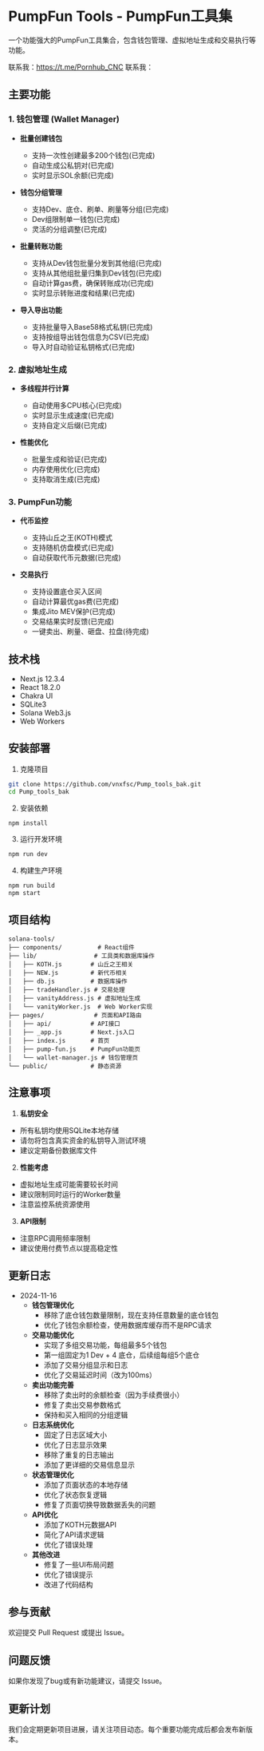 # PumpFun Tools - PumpFun工具集

一个功能强大的PumpFun工具集合，包含钱包管理、虚拟地址生成和交易执行等功能。

联系我：https://t.me/Pornhub_CNC
联系我：
## 主要功能

### 1. 钱包管理 (Wallet Manager)
- **批量创建钱包**
  - 支持一次性创建最多200个钱包(已完成)
  - 自动生成公私钥对(已完成)
  - 实时显示SOL余额(已完成)

- **钱包分组管理** 
  - 支持Dev、底仓、刷单、刷量等分组(已完成)
  - Dev组限制单一钱包(已完成)
  - 灵活的分组调整(已完成)

- **批量转账功能**
  - 支持从Dev钱包批量分发到其他组(已完成)
  - 支持从其他组批量归集到Dev钱包(已完成)
  - 自动计算gas费，确保转账成功(已完成)
  - 实时显示转账进度和结果(已完成)

- **导入导出功能**
  - 支持批量导入Base58格式私钥(已完成)
  - 支持按组导出钱包信息为CSV(已完成)
  - 导入时自动验证私钥格式(已完成)

### 2. 虚拟地址生成
- **多线程并行计算**
  - 自动使用多CPU核心(已完成)
  - 实时显示生成速度(已完成)
  - 支持自定义后缀(已完成)

- **性能优化**
  - 批量生成和验证(已完成)
  - 内存使用优化(已完成)
  - 支持取消生成(已完成)

### 3. PumpFun功能
- **代币监控**
  - 支持山丘之王(KOTH)模式
  - 支持随机仿盘模式(已完成)
  - 自动获取代币元数据(已完成)

- **交易执行**
  - 支持设置底仓买入区间
  - 自动计算最优gas费(已完成)
  - 集成Jito MEV保护(已完成)
  - 交易结果实时反馈(已完成)
  - 一键卖出、刷量、砸盘、拉盘(待完成)



## 技术栈
- Next.js 12.3.4
- React 18.2.0
- Chakra UI
- SQLite3
- Solana Web3.js
- Web Workers

## 安装部署

1. 克隆项目
```bash
git clone https://github.com/vnxfsc/Pump_tools_bak.git
cd Pump_tools_bak
```

2. 安装依赖
```bash
npm install
```

3. 运行开发环境
```bash
npm run dev
```

4. 构建生产环境
```bash
npm run build
npm start
```

## 项目结构
```
solana-tools/
├── components/          # React组件
├── lib/                # 工具类和数据库操作
│   ├── KOTH.js        # 山丘之王相关
│   ├── NEW.js         # 新代币相关
│   ├── db.js          # 数据库操作
│   ├── tradeHandler.js # 交易处理
│   ├── vanityAddress.js # 虚拟地址生成
│   └── vanityWorker.js  # Web Worker实现
├── pages/              # 页面和API路由
│   ├── api/           # API接口
│   ├── _app.js        # Next.js入口
│   ├── index.js       # 首页
│   ├── pump-fun.js    # PumpFun功能页
│   └── wallet-manager.js # 钱包管理页
└── public/            # 静态资源
```

## 注意事项

1. **私钥安全**
- 所有私钥均使用SQLite本地存储
- 请勿将包含真实资金的私钥导入测试环境
- 建议定期备份数据库文件

2. **性能考虑**
- 虚拟地址生成可能需要较长时间
- 建议限制同时运行的Worker数量
- 注意监控系统资源使用

3. **API限制**
- 注意RPC调用频率限制
- 建议使用付费节点以提高稳定性
## 更新日志
- 2024-11-16
  - **钱包管理优化**
    - 移除了底仓钱包数量限制，现在支持任意数量的底仓钱包
    - 优化了钱包余额检查，使用数据库缓存而不是RPC请求
  - **交易功能优化**
    - 实现了多组交易功能，每组最多5个钱包
    - 第一组固定为1 Dev + 4 底仓，后续组每组5个底仓
    - 添加了交易分组显示和日志
    - 优化了交易延迟时间（改为100ms）
  - **卖出功能完善**
    - 移除了卖出时的余额检查（因为手续费很小）
    - 修复了卖出交易参数格式
    - 保持和买入相同的分组逻辑
  - **日志系统优化**
    - 固定了日志区域大小
    - 优化了日志显示效果
    - 移除了重复的日志输出
    - 添加了更详细的交易信息显示
  - **状态管理优化**
    - 添加了页面状态的本地存储
    - 优化了状态恢复逻辑
    - 修复了页面切换导致数据丢失的问题
  - **API优化**
    - 添加了KOTH元数据API
    - 简化了API请求逻辑
    - 优化了错误处理
  - **其他改进**
    - 修复了一些UI布局问题
    - 优化了错误提示
    - 改进了代码结构

## 参与贡献
欢迎提交 Pull Request 或提出 Issue。

## 问题反馈
如果你发现了bug或有新功能建议，请提交 Issue。

## 更新计划
我们会定期更新项目进展，请关注项目动态。每个重要功能完成后都会发布新版本。
